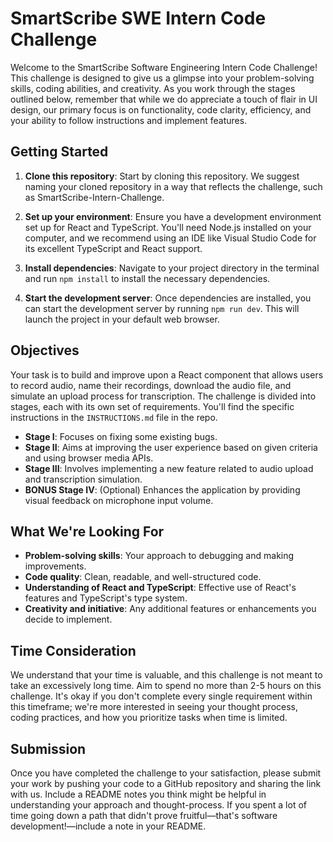 # SmartScribe SWE Intern Code Challenge

Welcome to the SmartScribe Software Engineering Intern Code Challenge! This challenge is designed to give us a glimpse into your problem-solving skills, coding abilities, and creativity. As you work through the stages outlined below, remember that while we do appreciate a touch of flair in UI design, our primary focus is on functionality, code clarity, efficiency, and your ability to follow instructions and implement features.

## Getting Started

1. **Clone this repository**: Start by cloning this repository. We suggest naming your cloned repository in a way that reflects the challenge, such as SmartScribe-Intern-Challenge.

2. **Set up your environment**: Ensure you have a development environment set up for React and TypeScript. You'll need Node.js installed on your computer, and we recommend using an IDE like Visual Studio Code for its excellent TypeScript and React support.

3. **Install dependencies**: Navigate to your project directory in the terminal and run `npm install` to install the necessary dependencies.

4. **Start the development server**: Once dependencies are installed, you can start the development server by running `npm run dev`. This will launch the project in your default web browser.

## Objectives

Your task is to build and improve upon a React component that allows users to record audio, name their recordings, download the audio file, and simulate an upload process for transcription. The challenge is divided into stages, each with its own set of requirements. You'll find the specific instructions in the `INSTRUCTIONS.md` file in the repo.

- **Stage I**: Focuses on fixing some existing bugs.
- **Stage II**: Aims at improving the user experience based on given criteria and using browser media APIs.
- **Stage III**: Involves implementing a new feature related to audio upload and transcription simulation.
- **BONUS Stage IV**: (Optional) Enhances the application by providing visual feedback on microphone input volume.

## What We're Looking For

- **Problem-solving skills**: Your approach to debugging and making improvements.
- **Code quality**: Clean, readable, and well-structured code.
- **Understanding of React and TypeScript**: Effective use of React's features and TypeScript's type system.
- **Creativity and initiative**: Any additional features or enhancements you decide to implement.

## Time Consideration

We understand that your time is valuable, and this challenge is not meant to take an excessively long time. Aim to spend no more than 2-5 hours on this challenge. It's okay if you don't complete every single requirement within this timeframe; we're more interested in seeing your thought process, coding practices, and how you prioritize tasks when time is limited.

## Submission

Once you have completed the challenge to your satisfaction, please submit your work by pushing your code to a GitHub repository and sharing the link with us. Include a README notes you think might be helpful in understanding your approach and thought-process. If you spent a lot of time going down a path that didn't prove fruitful—that's software development!—include a note in your README.

